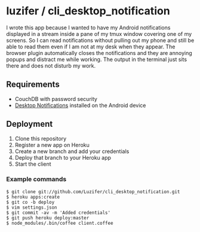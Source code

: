 # luzifer / cli\_desktop\_notification

I wrote this app because I wanted to have my Android notifications displayed in a stream inside a pane of my tmux window covering one of my screens. So I can read notifications without pulling out my phone and still be able to read them even if I am not at my desk when they appear. The browser plugin automatically closes the notifications and they are annoying popups and distract me while working. The output in the terminal just sits there and does not disturb my work.

## Requirements

- CouchDB with password security
- [Desktop Notifications](https://play.google.com/store/apps/details?id=org.hcilab.projects.notification) installed on the Android device

## Deployment

1. Clone this repository
1. Register a new app on Heroku
1. Create a new branch and add your credentials
1. Deploy that branch to your Heroku app
1. Start the client

### Example commands

```
$ git clone git://github.com/Luzifer/cli_desktop_notification.git
$ heroku apps:create
$ git co -b deploy
$ vim settings.json
$ git commit -av -m 'Added credentials'
$ git push heroku deploy:master
$ node_modules/.bin/coffee client.coffee
```

